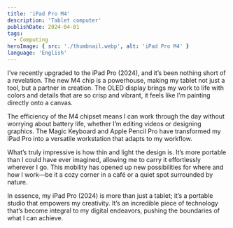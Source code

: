 ```yaml
---
title: 'iPad Pro M4'
description: 'Tablet computer'
publishDate: 2024-04-01
tags:
  - Computing
heroImage: { src: './thumbnail.webp', alt: 'iPad Pro M4' }
language: 'English'
---
```


I’ve recently upgraded to the iPad Pro (2024), and it’s been nothing short of a revelation. The new M4 chip is a powerhouse, making my tablet not just a tool, but a partner in creation. The OLED display brings my work to life with colors and details that are so crisp and vibrant, it feels like I’m painting directly onto a canvas.

The efficiency of the M4 chipset means I can work through the day without worrying about battery life, whether I’m editing videos or designing graphics. The Magic Keyboard and Apple Pencil Pro have transformed my iPad Pro into a versatile workstation that adapts to my workflow.

What’s truly impressive is how thin and light the design is. It’s more portable than I could have ever imagined, allowing me to carry it effortlessly wherever I go. This mobility has opened up new possibilities for where and how I work—be it a cozy corner in a café or a quiet spot surrounded by nature.

In essence, my iPad Pro (2024) is more than just a tablet; it’s a portable studio that empowers my creativity. It’s an incredible piece of technology that’s become integral to my digital endeavors, pushing the boundaries of what I can achieve.
